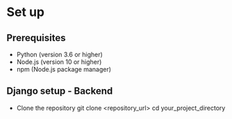 # Set up
## Prerequisites
* Python (version 3.6 or higher)
* Node.js (version 10 or higher)
* npm (Node.js package manager)


## Django setup - Backend 

* Clone the repository
  git clone <repository_url>
cd your_project_directory
 
